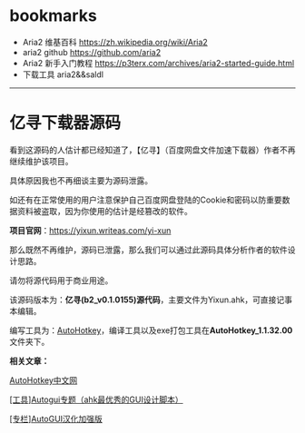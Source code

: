 # bookmarks
- Aria2 维基百科 https://zh.wikipedia.org/wiki/Aria2
- aria2 github https://github.com/aria2
- Aria2 新手入门教程 https://p3terx.com/archives/aria2-started-guide.html
- 下载工具 aria2&&saldl

---

# 亿寻下载器源码

看到这源码的人估计都已经知道了，【亿寻】（百度网盘文件加速下载器）作者不再继续维护该项目。

具体原因我也不再细谈主要为源码泄露。

如还有在正常使用的用户注意保护自己百度网盘登陆的Cookie和密码以防重要数据资料被盗取，因为你使用的估计是经篡改的软件。



**项目官网**：https://yixun.writeas.com/yi-xun

那么既然不再维护，源码已泄露，那么我们可以通过此源码具体分析作者的软件设计思路。

请勿将源代码用于商业用途。

该源码版本为：**亿寻(b2_v0.1.0155)源代码**，主要文件为Yixun.ahk，可直接记事本编辑。

编写工具为：[AutoHotkey](https://www.autohotkey.com/)，编译工具以及exe打包工具在**AutoHotkey_1.1.32.00**文件夹下。



**相关文章：**

[AutoHotkey中文网](https://www.autoahk.com/)

[[工具]Autogui专题（ahk最优秀的GUI设计脚本）](https://www.autoahk.com/archives/1463)

[[专栏]AutoGUI汉化加强版](https://www.autoahk.com/archives/9882)

